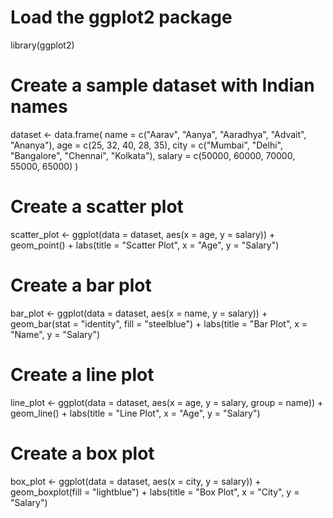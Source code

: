 # Load the ggplot2 package
library(ggplot2)

# Create a sample dataset with Indian names
dataset <- data.frame(
  name = c("Aarav", "Aanya", "Aaradhya", "Advait", "Ananya"),
  age = c(25, 32, 40, 28, 35),
  city = c("Mumbai", "Delhi", "Bangalore", "Chennai", "Kolkata"),
  salary = c(50000, 60000, 70000, 55000, 65000)
)

# Create a scatter plot
scatter_plot <- ggplot(data = dataset, aes(x = age, y = salary)) +
  geom_point() +
  labs(title = "Scatter Plot", x = "Age", y = "Salary")

# Create a bar plot
bar_plot <- ggplot(data = dataset, aes(x = name, y = salary)) +
  geom_bar(stat = "identity", fill = "steelblue") +
  labs(title = "Bar Plot", x = "Name", y = "Salary")

# Create a line plot
line_plot <- ggplot(data = dataset, aes(x = age, y = salary, group = name)) +
  geom_line() +
  labs(title = "Line Plot", x = "Age", y = "Salary")

# Create a box plot
box_plot <- ggplot(data = dataset, aes(x = city, y = salary)) +
  geom_boxplot(fill = "lightblue") +
  labs(title = "Box Plot", x = "City", y = "Salary")


